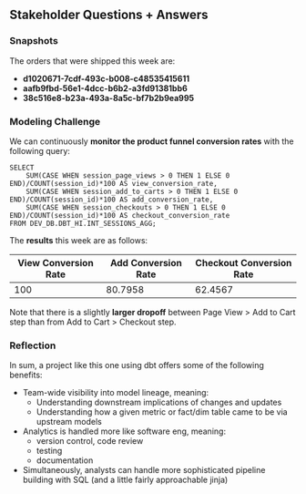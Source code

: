 ## Stakeholder Questions + Answers

### Snapshots

The orders that were shipped this week are:
- **d1020671-7cdf-493c-b008-c48535415611**
- **aafb9fbd-56e1-4dcc-b6b2-a3fd91381bb6**
- **38c516e8-b23a-493a-8a5c-bf7b2b9ea995**

### Modeling Challenge

We can continuously **monitor the product funnel conversion rates** with the following query:

```
SELECT
    SUM(CASE WHEN session_page_views > 0 THEN 1 ELSE 0 END)/COUNT(session_id)*100 AS view_conversion_rate,
    SUM(CASE WHEN session_add_to_carts > 0 THEN 1 ELSE 0 END)/COUNT(session_id)*100 AS add_conversion_rate,
    SUM(CASE WHEN session_checkouts > 0 THEN 1 ELSE 0 END)/COUNT(session_id)*100 AS checkout_conversion_rate
FROM DEV_DB.DBT_HI.INT_SESSIONS_AGG;
```

The **results** this week are as follows:

| View Conversion Rate  | Add Conversion Rate | Checkout Conversion Rate
| --------------- | --------------- | ------------- |
| 100  | 80.7958  | 62.4567 |

Note that there is a slightly **larger dropoff** between Page View > Add to Cart step than from Add to Cart > Checkout step. 

### Reflection

In sum, a project like this one using dbt offers some of the following benefits:
- Team-wide visibility into model lineage, meaning:
    - Understanding downstream implications of changes and updates
    - Understanding how a given metric or fact/dim table came to be via upstream models
- Analytics is handled more like software eng, meaning:
    - version control, code review
    - testing
    - documentation
- Simultaneously, analysts can handle more sophisticated pipeline building with SQL (and a little fairly approachable jinja)